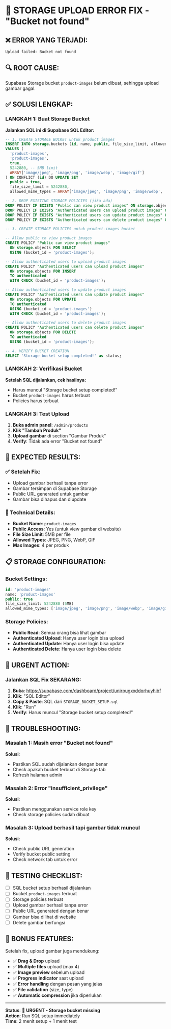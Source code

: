 # 🚨 STORAGE UPLOAD ERROR FIX - "Bucket not found"

## ❌ **ERROR YANG TERJADI:**
```
Upload failed: Bucket not found
```

## 🔍 **ROOT CAUSE:**
Supabase Storage bucket `product-images` belum dibuat, sehingga upload gambar gagal.

## ✅ **SOLUSI LENGKAP:**

### **LANGKAH 1: Buat Storage Bucket**

**Jalankan SQL ini di Supabase SQL Editor:**

```sql
-- 1. CREATE STORAGE BUCKET untuk product images
INSERT INTO storage.buckets (id, name, public, file_size_limit, allowed_mime_types)
VALUES (
  'product-images',
  'product-images', 
  true,
  5242880, -- 5MB limit
  ARRAY['image/jpeg', 'image/png', 'image/webp', 'image/gif']
) ON CONFLICT (id) DO UPDATE SET
  public = true,
  file_size_limit = 5242880,
  allowed_mime_types = ARRAY['image/jpeg', 'image/png', 'image/webp', 'image/gif'];

-- 2. DROP EXISTING STORAGE POLICIES (jika ada)
DROP POLICY IF EXISTS "Public can view product images" ON storage.objects;
DROP POLICY IF EXISTS "Authenticated users can upload product images" ON storage.objects;
DROP POLICY IF EXISTS "Authenticated users can update product images" ON storage.objects;
DROP POLICY IF EXISTS "Authenticated users can delete product images" ON storage.objects;

-- 3. CREATE STORAGE POLICIES untuk product-images bucket

-- Allow public to view product images
CREATE POLICY "Public can view product images"
  ON storage.objects FOR SELECT
  USING (bucket_id = 'product-images');

-- Allow authenticated users to upload product images
CREATE POLICY "Authenticated users can upload product images"
  ON storage.objects FOR INSERT
  TO authenticated
  WITH CHECK (bucket_id = 'product-images');

-- Allow authenticated users to update product images
CREATE POLICY "Authenticated users can update product images"
  ON storage.objects FOR UPDATE
  TO authenticated
  USING (bucket_id = 'product-images')
  WITH CHECK (bucket_id = 'product-images');

-- Allow authenticated users to delete product images
CREATE POLICY "Authenticated users can delete product images"
  ON storage.objects FOR DELETE
  TO authenticated
  USING (bucket_id = 'product-images');

-- 4. VERIFY BUCKET CREATION
SELECT 'Storage bucket setup completed!' as status;
```

### **LANGKAH 2: Verifikasi Bucket**

**Setelah SQL dijalankan, cek hasilnya:**
- Harus muncul "Storage bucket setup completed!"
- Bucket `product-images` harus terbuat
- Policies harus terbuat

### **LANGKAH 3: Test Upload**

1. **Buka admin panel**: `/admin/products`
2. **Klik "Tambah Produk"**
3. **Upload gambar** di section "Gambar Produk"
4. **Verify**: Tidak ada error "Bucket not found"

## 🎯 **EXPECTED RESULTS:**

### **✅ Setelah Fix:**
- Upload gambar berhasil tanpa error
- Gambar tersimpan di Supabase Storage
- Public URL generated untuk gambar
- Gambar bisa dihapus dan diupdate

### **🔧 Technical Details:**
- **Bucket Name**: `product-images`
- **Public Access**: Yes (untuk view gambar di website)
- **File Size Limit**: 5MB per file
- **Allowed Types**: JPEG, PNG, WebP, GIF
- **Max Images**: 4 per produk

## 📋 **STORAGE CONFIGURATION:**

### **Bucket Settings:**
```sql
id: 'product-images'
name: 'product-images'
public: true
file_size_limit: 5242880 (5MB)
allowed_mime_types: ['image/jpeg', 'image/png', 'image/webp', 'image/gif']
```

### **Storage Policies:**
- **Public Read**: Semua orang bisa lihat gambar
- **Authenticated Upload**: Hanya user login bisa upload
- **Authenticated Update**: Hanya user login bisa update
- **Authenticated Delete**: Hanya user login bisa delete

## 🚨 **URGENT ACTION:**

### **Jalankan SQL Fix SEKARANG:**

1. **Buka**: https://supabase.com/dashboard/project/unirpugxxddorhuyhibf
2. **Klik**: "SQL Editor"
3. **Copy & Paste**: SQL dari `STORAGE_BUCKET_SETUP.sql`
4. **Klik**: "Run"
5. **Verify**: Harus muncul "Storage bucket setup completed!"

## 🔧 **TROUBLESHOOTING:**

### **Masalah 1: Masih error "Bucket not found"**
**Solusi**: 
- Pastikan SQL sudah dijalankan dengan benar
- Check apakah bucket terbuat di Storage tab
- Refresh halaman admin

### **Masalah 2: Error "insufficient_privilege"**
**Solusi**: 
- Pastikan menggunakan service role key
- Check storage policies sudah dibuat

### **Masalah 3: Upload berhasil tapi gambar tidak muncul**
**Solusi**: 
- Check public URL generation
- Verify bucket public setting
- Check network tab untuk error

## 📱 **TESTING CHECKLIST:**

- [ ] SQL bucket setup berhasil dijalankan
- [ ] Bucket `product-images` terbuat
- [ ] Storage policies terbuat
- [ ] Upload gambar berhasil tanpa error
- [ ] Public URL generated dengan benar
- [ ] Gambar bisa dilihat di website
- [ ] Delete gambar berfungsi

## 🎉 **BONUS FEATURES:**

Setelah fix, upload gambar juga mendukung:
- ✅ **Drag & Drop** upload
- ✅ **Multiple files** upload (max 4)
- ✅ **Image preview** sebelum upload
- ✅ **Progress indicator** saat upload
- ✅ **Error handling** dengan pesan yang jelas
- ✅ **File validation** (size, type)
- ✅ **Automatic compression** jika diperlukan

---

**Status**: 🚨 **URGENT - Storage bucket missing**  
**Action**: Run SQL setup immediately  
**Time**: 2 menit setup + 1 menit test
